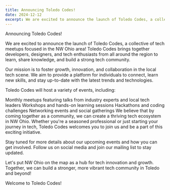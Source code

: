 ```yaml
---
title: Announcing Toledo Codes!
date: 2024-12-12
excerpt: We are excited to announce the launch of Toledo Codes, a collective of tech meetups focused in the NW Ohio area!
---
```

Announcing Toledo Codes!

We are excited to announce the launch of Toledo Codes, a collective of tech meetups focused in the NW Ohio area! Toledo Codes brings together developers, designers, and tech enthusiasts from all around the region to learn, share knowledge, and build a strong tech community.

Our mission is to foster growth, innovation, and collaboration in the local tech scene. We aim to provide a platform for individuals to connect, learn new skills, and stay up-to-date with the latest trends and technologies.

Toledo Codes will host a variety of events, including:

Monthly meetups featuring talks from industry experts and local tech leaders
Workshops and hands-on learning sessions
Hackathons and coding challenges
Networking events and social gatherings
We believe that by coming together as a community, we can create a thriving tech ecosystem in NW Ohio. Whether you're a seasoned professional or just starting your journey in tech, Toledo Codes welcomes you to join us and be a part of this exciting initiative.

Stay tuned for more details about our upcoming events and how you can get involved. Follow us on social media and join our mailing list to stay updated.

Let's put NW Ohio on the map as a hub for tech innovation and growth. Together, we can build a stronger, more vibrant tech community in Toledo and beyond!

Welcome to Toledo Codes!
